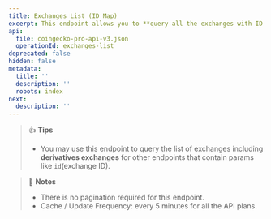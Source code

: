 ```yaml
---
title: Exchanges List (ID Map)
excerpt: This endpoint allows you to **query all the exchanges with ID and name**
api:
  file: coingecko-pro-api-v3.json
  operationId: exchanges-list
deprecated: false
hidden: false
metadata:
  title: ''
  description: ''
  robots: index
next:
  description: ''
---
```

> 👍 **Tips**
> 
> - You may use this endpoint to query the list of exchanges including **derivatives exchanges** for other endpoints that contain params like `id`(exchange ID).

> 📘 **Notes**
> 
> - There is no pagination required for this endpoint.
> - Cache / Update Frequency:  every 5 minutes for all the API plans.